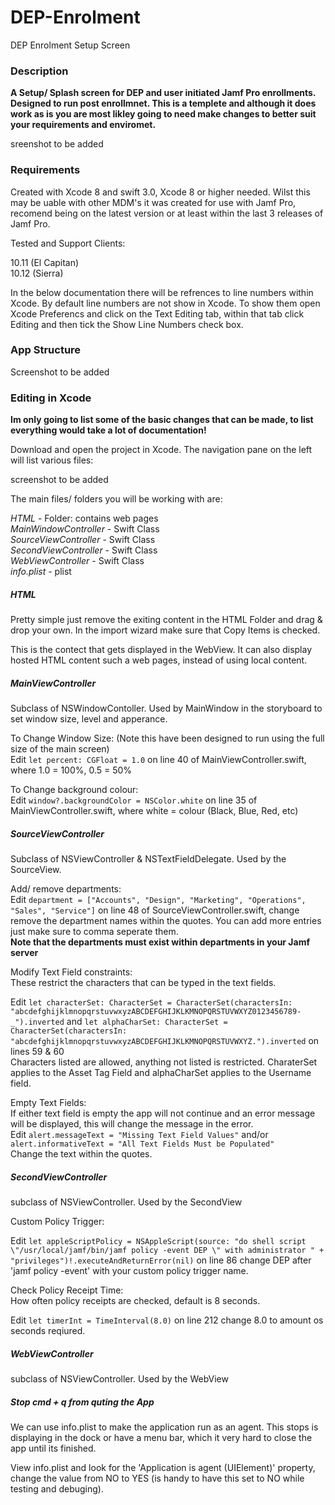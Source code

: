 # DEP-Enrolment
DEP Enrolment Setup Screen

### Description

**A Setup/ Splash screen for DEP and user initiated Jamf Pro enrollments. Designed to run post enrollmnet. This is a templete and although it does work as is you are most likley going to need make changes to better suit your requirements and enviromet.**

sreenshot to be added

### Requirements

Created with Xcode 8 and swift 3.0, Xcode 8 or higher needed. Wilst this may be uable with other MDM's it was created for use with Jamf Pro, recomend being on the latest version or at least within the last 3 releases of Jamf Pro.

Tested and Support Clients:

10.11 (El Capitan)  
10.12 (Sierra)

In the below documentation there will be refrences to line numbers within Xcode. By default line numbers are not show in Xcode. To show them open Xcode Preferencs and click on the Text Editing tab, within that tab click Editing and then tick the Show Line Numbers check box.

### App Structure  

Screenshot to be added  

### Editing in Xcode

**Im only going to list some of the basic changes that can be made, to list everything would take a lot of documentation!**  

Download and open the project in Xcode. The navigation pane on the left will list various files:

screenshot to be added  

The main files/ folders you will be working with are:

*HTML* - Folder: contains web pages  
*MainWindowController* - Swift Class  
*SourceViewController* - Swift Class  
*SecondViewController* - Swift Class  
*WebViewController* - Swift Class   
*info.plist* - plist  

##### HTML  

Pretty simple just remove the exiting content in the HTML Folder and drag & drop your own. In the import wizard make sure that Copy Items is checked.  

This is the contect that gets displayed in the WebView. It can also display hosted HTML content such a web pages, instead of using local content.  

##### MainViewController  

Subclass of NSWindowContoller. Used by MainWindow in the storyboard to set window size, level and apperance.  

To Change Window Size: (Note this have been designed to run using the full size of the main screen)  
Edit ```let percent: CGFloat = 1.0``` on line 40 of MainViewController.swift, where 1.0 = 100%, 0.5 = 50%  

To Change background colour:  
Edit ```window?.backgroundColor = NSColor.white``` on line 35 of MainViewController.swift, where white = colour (Black, Blue, Red, etc)  

##### SourceViewController  

Subclass of NSViewController & NSTextFieldDelegate. Used by the SourceView.  

Add/ remove departments:  
Edit ```department = ["Accounts", "Design", "Marketing", "Operations", "Sales", "Service"]``` on line 48 of SourceViewController.swift, change remove the department names within the quotes. You can add more entries just make sure to comma seperate them.  
**Note that the departments must exist within departments in your Jamf server**  

Modify Text Field constraints:  
These restrict the characters that can be typed in the text fields.  

Edit ```let characterSet: CharacterSet = CharacterSet(charactersIn:     "abcdefghijklmnopqrstuvwxyzABCDEFGHIJKLKMNOPQRSTUVWXYZ0123456789-_").inverted``` and ```let alphaCharSet: CharacterSet = CharacterSet(charactersIn: "abcdefghijklmnopqrstuvwxyzABCDEFGHIJKLKMNOPQRSTUVWXYZ.").inverted```  on lines 59 & 60  
Characters listed are allowed, anything not listed is restricted. CharaterSet applies to the Asset Tag Field and alphaCharSet applies to the Username field.  

Empty Text Fields:  
If either text field is empty the app will not continue and an error message will be displayed, this will change the message in the error.  
Edit ```alert.messageText = "Missing Text Field Values"``` and/or ```alert.informativeText = "All Text Fields Must be Populated"```  
Change the text within the quotes.  

##### SecondViewController  

subclass of NSViewController. Used by the SecondView  

Custom Policy Trigger:  

Edit ```let appleScriptPolicy = NSAppleScript(source: "do shell script \"/usr/local/jamf/bin/jamf policy -event DEP \" with administrator " + "privileges")!.executeAndReturnError(nil)``` on line 86 change DEP after 'jamf policy -event' with your custom policy trigger name.  

Check Policy Receipt Time:  
How often policy receipts are checked, default is 8 seconds.  

Edit ```let timerInt = TimeInterval(8.0)``` on line 212 change 8.0 to amount os seconds reqiured.  

##### WebViewController  

subclass of NSViewController. Used by the WebView  


##### Stop cmd + q from quting the App   

We can use info.plist to make the application run as an agent. This stops is displaying in the dock or have a menu bar, which it very hard to close the app until its finished.  

View info.plist and look for the 'Application is agent (UIElement)' property, change the value from NO to YES (is handy to have this set to NO while testing and debuging).  




